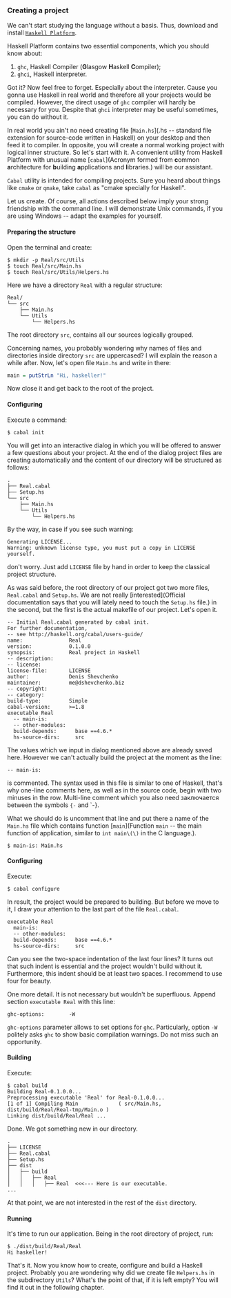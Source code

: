 ### Creating a project ###

We can't start studying the language without a basis. Thus, download and install
[`Haskell Platform`](http://www.haskell.org/platform).

Haskell Platform contains two essential components, which you should know about:

1. `ghc`, Haskell Compiler (**G**lasgow **H**askell **C**ompiler);
2. `ghci`, Haskell interpreter.

Got it? Now feel free to forget. Especially about the interpreter. Cause you
gonna use Haskell in real world and therefore all your projects would be compiled.
However, the direct usage of `ghc` compiler will hardly be necessary for you.
Despite that `ghci` interpreter may be useful sometimes, you can do without it.

In real world you ain't no need creating file [`Main.hs`](.hs -- standard file 
extension for source-code written in Haskell) on your desktop and then
feed it to compiler. In opposite, you will create a normal working project with
logical inner structure. So let's start with it. A convenient
utility from Haskell Platform with unusual name [`cabal`](Acronym formed from
**c**ommon **a**rchitecture for **b**uilding **a**pplications and **l**ibraries.)
will be our assistant.

`Cabal` utility is intended for compiling projects. Sure you heard about things
like `cmake` or `qmake`, take `cabal` as "cmake specially for Haskell". 

Let us create. Of course, all actions described below imply your strong friendship
with the command line. I will demonstrate Unix commands, if you are using
Windows -- adapt the examples for yourself.

#### Preparing the structure ####

Open the terminal and create:
	
	$ mkdir -p Real/src/Utils
	$ touch Real/src/Main.hs
	$ touch Real/src/Utils/Helpers.hs

Here we have a directory `Real` with a regular structure:

	Real/
	└── src
		├── Main.hs
		└── Utils
			└── Helpers.hs

The root directory `src`, contains all our sources logically grouped.

Concerning names, you probably wondering why names of files and directories
inside directory `src` are uppercased? I will explain the reason a while after.
Now, let's open file `Main.hs` and write in there:

```haskell
main = putStrLn "Hi, haskeller!"	
```

Now close it and get back to the root of the project.

#### Configuring ####

Execute a command:
	
	$ cabal init

You will get into an interactive dialog in which you will be offered to answer
a few questions about your project. At the end of the dialog project files are
creating automatically and the content of our directory will be structured as
follows:

	.
	├── Real.cabal
	├── Setup.hs
	└── src
		├── Main.hs
		└── Utils
			└── Helpers.hs

By the way, in case if you see such warning:
	
	Generating LICENSE...
	Warning: unknown license type, you must put a copy in LICENSE yourself.

don't worry. Just add `LICENSE` file by hand in order to keep the classical
project structure.

As was said before, the root directory of our project got two more files,
`Real.cabal` and `Setup.hs`. We are not really [interested](Official documentation
says that you will lately need to touch the `Setup.hs` file.) in the second, but
the first is the actual makefile of our project. Let's open it.

	-- Initial Real.cabal generated by cabal init.
	For further documentation,
	-- see http://haskell.org/cabal/users-guide/
	name:               Real
	version:            0.1.0.0
	synopsis:           Real project in Haskell
	-- description:
	-- license:
	license-file:       LICENSE
	author:             Denis Shevchenko
	maintainer:         me@dshevchenko.biz
	-- copyright:
	-- category:
	build-type:         Simple
	cabal-version:      >=1.8
	executable Real
	  -- main-is:
	  -- other-modules:
	  build-depends:      base ==4.6.*
	  hs-source-dirs:     src

The values which we input in dialog mentioned above are already saved here.
However we can't actually build the project at the moment as the line:

	-- main-is:

is commented. The syntax used in this file is similar to one of Haskell, that's
why one-line comments here, as well as in the source code, begin with two
minuses in the row. Multi-line comment which you also need заключается between
the symbols `{-` and `-}.

What we should do is uncomment that line and put there a name of the `Main.hs`
file which contains function [`main`](Function `main` -- the main function of
application, similar to `int main\(\)` in the C language.).

	$ main-is: Main.hs

#### Configuring ####

Execute:
	
	$ cabal configure

In result, the project would be prepared to building. But before we move to
it, I draw your attention to the last part of the file `Real.cabal`.

	executable Real
	  main-is:
	  -- other-modules:
	  build-depends:      base ==4.6.*
	  hs-source-dirs:     src

Can you see the two-space indentation of the last four lines? It turns out that
such indent is essential and the project wouldn't build without it. Furthermore,
this indent should be at least two spaces. I recommend to use four for beauty.

One more detail. It is not necessary but wouldn't be superfluous. Append
section `executable Real` with this line:

	ghc-options:        -W

`ghc-options` parameter allows to set options for `ghc`. Particularly, option
`-W` politely asks `ghc` to show basic compilation warnings. Do not miss such an
opportunity.

#### Building ###

Execute:

	$ cabal build
	Building Real-0.1.0.0...
	Preprocessing executable 'Real' for Real-0.1.0.0...
	[1 of 1] Compiling Main             ( src/Main.hs, dist/build/Real/Real-tmp/Main.o )
	Linking dist/build/Real/Real ...

Done. We got something new in our directory.

	.
	├── LICENSE
	├── Real.cabal
	├── Setup.hs
	├── dist
	│   ├── build
	│   │   ├── Real
	│   │   │   ├── Real  <<<--- Here is our executable.
	...

At that point, we are not interested in the rest of the `dist` directory.

#### Running ####

It's time to run our application. Being in the root directory of project, run:

	$ ./dist/build/Real/Real
	Hi haskeller!

That's it. Now you know how to create, configure and build a Haskell project.
Probably you are wondering why did we create file `Helpers.hs` in the subdirectory
`Utils`? What's the point of that, if it is left empty? You will find it out in
the following chapter.
